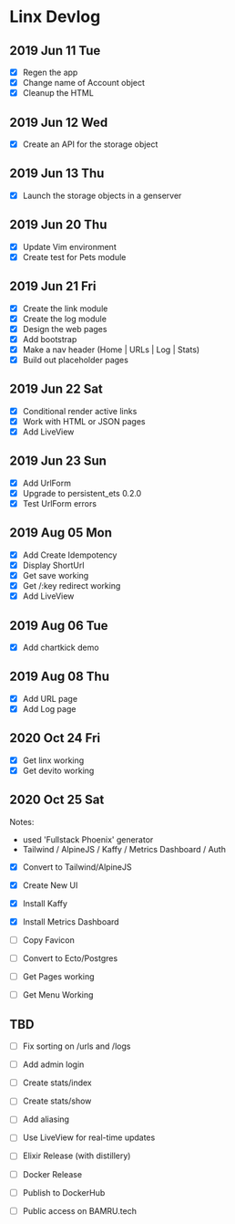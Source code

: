# Linx Devlog

## 2019 Jun 11 Tue

- [x] Regen the app
- [x] Change name of Account object
- [x] Cleanup the HTML

## 2019 Jun 12 Wed

- [x] Create an API for the storage object

## 2019 Jun 13 Thu

- [x] Launch the storage objects in a genserver

## 2019 Jun 20 Thu

- [x] Update Vim environment
- [x] Create test for Pets module

## 2019 Jun 21 Fri

- [x] Create the link module
- [x] Create the log module
- [x] Design the web pages
- [x] Add bootstrap
- [x] Make a nav header (Home | URLs | Log | Stats)
- [x] Build out placeholder pages

## 2019 Jun 22 Sat

- [x] Conditional render active links
- [x] Work with HTML or JSON pages
- [x] Add LiveView

## 2019 Jun 23 Sun

- [x] Add UrlForm
- [x] Upgrade to persistent_ets 0.2.0
- [x] Test UrlForm errors

## 2019 Aug 05 Mon

- [x] Add Create Idempotency
- [x] Display ShortUrl
- [x] Get save working
- [x] Get /:key redirect working
- [x] Add LiveView

## 2019 Aug 06 Tue

- [x] Add chartkick demo

## 2019 Aug 08 Thu

- [x] Add URL page
- [x] Add Log page

## 2020 Oct 24 Fri

- [x] Get linx working
- [x] Get devito working

## 2020 Oct 25 Sat

Notes:
- used 'Fullstack Phoenix' generator
- Tailwind / AlpineJS / Kaffy / Metrics Dashboard / Auth

- [x] Convert to Tailwind/AlpineJS
- [x] Create New UI
- [x] Install Kaffy
- [x] Install Metrics Dashboard

- [ ] Copy Favicon
- [ ] Convert to Ecto/Postgres
- [ ] Get Pages working

- [ ] Get Menu Working 

## TBD

- [ ] Fix sorting on /urls and /logs

- [ ] Add admin login
- [ ] Create stats/index 
- [ ] Create stats/show 
- [ ] Add aliasing
- [ ] Use LiveView for real-time updates

- [ ] Elixir Release (with distillery)
- [ ] Docker Release
- [ ] Publish to DockerHub
- [ ] Public access on BAMRU.tech

